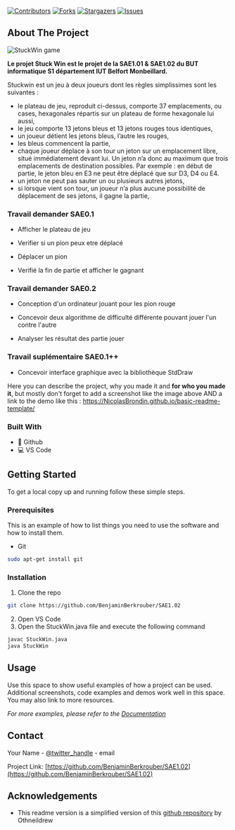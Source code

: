 <!-- PROJECT SHIELDS -->
<!--
*** This template uses markdown "reference style" links for readability.
*** Reference links are enclosed in brackets [ ] instead of parentheses ( ).
*** See the bottom of this document for the declaration of the reference variables
*** for contributors-url, forks-url, etc. This is an optional, concise syntax you may use.
*** https://www.markdownguide.org/basic-syntax/#reference-style-links
-->

[![Contributors][contributors-shield]][contributors-url] [![Forks][forks-shield]][forks-url] [![Stargazers][stars-shield]][stars-url] [![Issues][issues-shield]][issues-url]

<!-- ABOUT THE PROJECT -->
## About The Project

![StuckWin game](http://info.iut-bm.univ-fcomte.fr/staff/perrot/DUT-INFO/S1/SAE/SAE101102/_images/numPos.png)

__Le projet Stuck Win est le projet de la SAE1.01 & SAE1.02 du BUT informatique S1 département IUT Belfort Monbeillard.__

Stuckwin est un jeu à deux joueurs dont les règles simplissimes sont les suivantes :
- le plateau de jeu, reproduit ci-dessus, comporte 37 emplacements, ou cases, hexagonales répartis sur un plateau de forme hexagonale lui aussi,
- le jeu comporte 13 jetons bleus et 13 jetons rouges tous identiques,
- un joueur détient les jetons bleus, l’autre les rouges,
- les bleus commencent la partie,
- chaque joueur déplace à son tour un jeton sur un emplacement libre, situé immédiatement devant lui. Un jeton n’a donc au maximum que trois emplacements de destination possibles. Par exemple : en début de partie, le jeton bleu en E3 ne peut être déplacé que sur D3, D4 ou E4.
- un jeton ne peut pas sauter un ou plusieurs autres jetons,
- si lorsque vient son tour, un joueur n’a plus aucune possibilité de déplacement de ses jetons, il gagne la partie,

### Travail demander SAE0.1

- Afficher le plateau de jeu

- Verifier si un pion peux etre déplacé

- Déplacer un pion

- Verifié la fin de partie et afficher le gagnant 

### Travail demander SAE0.2

- Conception d'un ordinateur jouant pour les pion rouge

- Concevoir deux algorithme de difficulté différente pouvant jouer l'un contre l'autre

- Analyser les résultat des partie jouer

### Travail suplémentaire SAE0.1++
 
- Concevoir interface graphique avec la bibliothèque StdDraw

Here you can describe the project, why you made it and **for who you made it**, but mostly don't forget to add a screenshot like the image above AND a link to the demo like this : https://NicolasBrondin.github.io/basic-readme-template/

### Built With

* 🐙 Github
* 💻 VS Code

<!-- GETTING STARTED -->
## Getting Started

To get a local copy up and running follow these simple steps.

### Prerequisites

This is an example of how to list things you need to use the software and how to install them.
* Git
```sh
sudo apt-get install git
```

### Installation
 
1. Clone the repo
```sh
git clone https://github.com/BenjaminBerkrouber/SAE1.02
```
2. Open VS Code
3. Open the StuckWin.java file and execute the following command
```sh
javac StuckWin.java
java StuckWin
```


<!-- USAGE EXAMPLES -->
## Usage

Use this space to show useful examples of how a project can be used. Additional screenshots, code examples and demos work well in this space. You may also link to more resources.

_For more examples, please refer to the [Documentation](https://example.com)_


<!-- CONTACT -->
## Contact

Your Name - [@twitter_handle](https://twitter.com/twitter_handle) - email

Project Link: [https://github.com/BenjaminBerkrouber/SAE1.02](https://github.com/BenjaminBerkrouber/SAE1.02)



<!-- ACKNOWLEDGEMENTS -->
## Acknowledgements

* This readme version is a simplified version of this [github repository](https://github.com/othneildrew/Best-README-Template) by Othneildrew





<!-- MARKDOWN LINKS & IMAGES -->
<!-- https://www.markdownguide.org/basic-syntax/#reference-style-links -->
[contributors-shield]: https://img.shields.io/github/contributors/NicolasBrondin/basic-readme-template.svg?style=flat-square
[contributors-url]: https://github.com/NicolasBrondin/basic-readme-template/graphs/contributors
[forks-shield]: https://img.shields.io/github/forks/NicolasBrondin/basic-readme-template.svg?style=flat-square
[forks-url]: https://github.com/NicolasBrondin/basic-readme-template/network/members
[stars-shield]: https://img.shields.io/github/stars/NicolasBrondin/basic-readme-template.svg?style=flat-square
[stars-url]: https://github.com/NicolasBrondin/basic-readme-template/stargazers
[issues-shield]: https://img.shields.io/github/issues/NicolasBrondin/basic-readme-template.svg?style=flat-square
[issues-url]: https://github.com/NicolasBrondin/basic-readme-template/issues
[license-shield]: https://img.shields.io/github/license/NicolasBrondin/basic-readme-template.svg?style=flat-square
[license-url]: https://github.com/NicolasBrondin/basic-readme-template/blob/master/LICENSE.txt
[linkedin-shield]: https://img.shields.io/badge/-LinkedIn-black.svg?style=flat-square&logo=linkedin&colorB=555
[linkedin-url]: https://linkedin.com/in/othneildrew
[product-screenshot]: docs/cover.jpg
